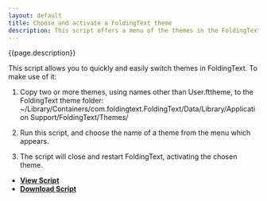 ```yaml
---
layout: default
title: Choose and activate a FoldingText theme
description: This script offers a menu of the themes in the FoldingText theme folder, and restarts FT to activate the selected theme.
---
```


{{page.description}}

This script allows you to quickly and easily switch themes in FoldingText. 
To make use of it:

1. Copy two or more themes, using names other than User.fttheme, to the FoldingText theme folder:
	~/Library/Containers/com.foldingtext.FoldingText/Data/Library/Application Support/FoldingText/Themes/

2. Run this script, and choose the name of a theme from the menu which appears.

3. The script will close and restart FoldingText, activating the chosen theme.


- [**View Script**](https://github.com/RobTrew/tree-tools/blob/master/FoldingText%20scripts/Themes/ChooseFoldingTextTheme-03.applescript)
- [**Download Script**](https://github.com/RobTrew/tree-tools/blob/master/FoldingText%20scripts/Themes/ChooseFoldingTextTheme-03.scpt?raw=true)


